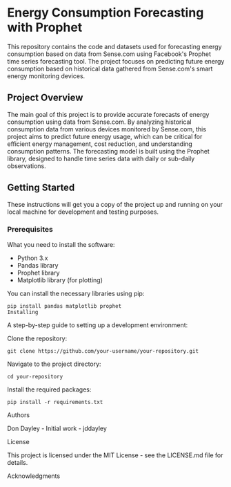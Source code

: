 # Energy Consumption Forecasting with Prophet

This repository contains the code and datasets used for forecasting energy consumption based on data from Sense.com using Facebook's Prophet time series forecasting tool. The project focuses on predicting future energy consumption based on historical data gathered from Sense.com's smart energy monitoring devices.

## Project Overview

The main goal of this project is to provide accurate forecasts of energy consumption using data from Sense.com. By analyzing historical consumption data from various devices monitored by Sense.com, this project aims to predict future energy usage, which can be critical for efficient energy management, cost reduction, and understanding consumption patterns. The forecasting model is built using the Prophet library, designed to handle time series data with daily or sub-daily observations.

## Getting Started

These instructions will get you a copy of the project up and running on your local machine for development and testing purposes.

### Prerequisites

What you need to install the software:

- Python 3.x
- Pandas library
- Prophet library
- Matplotlib library (for plotting)

You can install the necessary libraries using pip:

```
pip install pandas matplotlib prophet
Installing
```
A step-by-step guide to setting up a development environment:

Clone the repository:
```
git clone https://github.com/your-username/your-repository.git
```
Navigate to the project directory:

```
cd your-repository
```
Install the required packages:
```
pip install -r requirements.txt
```



Authors

Don Dayley - Initial work - jddayley


License

This project is licensed under the MIT License - see the LICENSE.md file for details.

Acknowledgments
